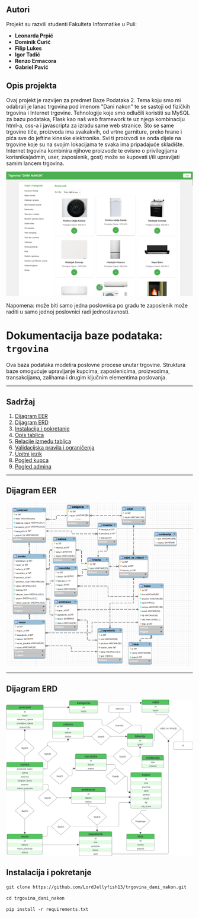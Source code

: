 ## Autori
Projekt su razvili studenti Fakulteta Informatike u Puli:
- **Leonarda Prpić**
- **Dominik Ćurić**
- **Filip Lukes**
- **Igor Tadić**
- **Renzo Ermacora**
- **Gabriel Pavić**

## Opis projekta
Ovaj projekt je razvijen za predmet Baze Podataka 2. Tema koju smo mi odabrali je lanac trgovina pod imenom "Dani nakon" te se sastoji od fizičkih trgovina i Internet trgovine. Tehnologije koje smo odlučili koristiti su MySQL za bazu podataka, Flask kao naš web framework te uz njega kombinaciju html-a, css-a i javascripta za izradu same web stranice. 
Što se same trgovine tiče, proizvoda ima svakakvih, od vrtne garniture, preko hrane i pića sve do jeftine kineske elektronike. Svi ti proizvodi se onda dijele na trgovine koje su na svojim lokacijama te svaka ima pripadajuće skladište. Internet trgovina kombinira njihove proizvode te ovisno o privilegijama korisnika(admin, user, zaposlenik, gost) može se kupovati i/ili upravljati samim lancem trgovina.

![Trgovina "Dani nakon"](./app/assets/readme/app.jpg)


Napomena: može biti samo jedna poslovnica po gradu  te zaposlenik može raditi u samo jednoj poslovnici radi jednostavnosti.

# Dokumentacija baze podataka: `trgovina`

Ova baza podataka modelira poslovne procese unutar trgovine. Struktura baze omogućuje upravljanje kupcima, zaposlenicima, proizvodima, transakcijama, zalihama i drugim ključnim elementima poslovanja.

---

## Sadržaj 
1. [Dijagram EER](#dijagram-eer)
2. [Dijagram ERD](#dijagram-erd)
3. [Instalacija i pokretanje](#instalacija-i-pokretanje)
4. [Opis tablica](#opis-tablica)
5. [Relacije između tablica](#relacije-između-tablica)
6. [Validacijska pravila i ograničenja](#validacijska-pravila-i-ograničenja)
7. [Upitni jezik](#upitni-jezik)
8. [Pogled kupca](#pogled-kupca)
9. [Pogled admina](#pogled-admina) 

---

## Dijagram EER 

![Dijagram EER](./app/assets/readme/trgovinaeer.png)

---

## Dijagram ERD

![Dijagram ERD](./app/assets/readme/trgovinaerd.png)


## Instalacija i pokretanje

```
git clone https://github.com/LordJellyfish13/trgovina_dani_nakon.git
```

```
cd trgovina_dani_nakon
```

```
pip install -r requirements.txt
```
